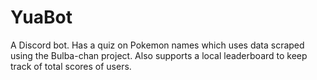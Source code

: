 # YuaBot
A Discord bot. Has a quiz on Pokemon names which uses data scraped using the Bulba-chan project.
Also supports a local leaderboard to keep track of total scores of users.
